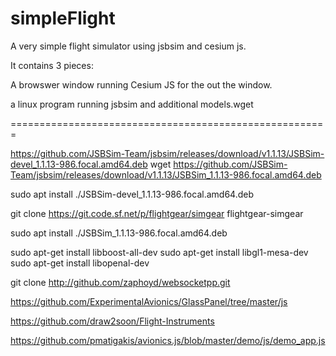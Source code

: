 # simpleFlight
 
 A very simple flight simulator using jsbsim and cesium js.
 
 It contains 3 pieces:
 
 A browswer window running Cesium JS for the out the window.
 
 a linux program running jsbsim and additional models.wget


 =======================================================
 
https://github.com/JSBSim-Team/jsbsim/releases/download/v1.1.13/JSBSim-devel_1.1.13-986.focal.amd64.deb
wget https://github.com/JSBSim-Team/jsbsim/releases/download/v1.1.13/JSBSim_1.1.13-986.focal.amd64.deb

 
sudo apt install ./JSBSim-devel_1.1.13-986.focal.amd64.deb 

git clone https://git.code.sf.net/p/flightgear/simgear flightgear-simgear


sudo apt install ./JSBSim_1.1.13-986.focal.amd64.deb


sudo apt-get install libboost-all-dev
sudo apt-get install libgl1-mesa-dev
sudo apt-get install libopenal-dev

git clone http://github.com/zaphoyd/websocketpp.git


https://github.com/ExperimentalAvionics/GlassPanel/tree/master/js

https://github.com/draw2soon/Flight-Instruments

https://github.com/pmatigakis/avionics.js/blob/master/demo/js/demo_app.js






